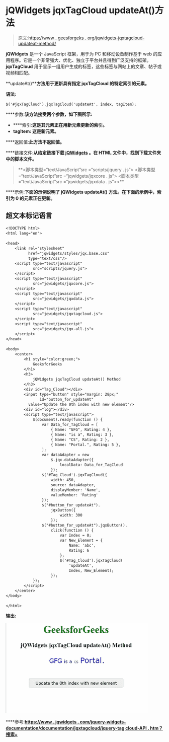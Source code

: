 # jQWidgets jqxTagCloud updateAt()方法

> 原文:[https://www . geesforgeks . org/jqwidgets-jqxtagcloud-updateat-method/](https://www.geeksforgeeks.org/jqwidgets-jqxtagcloud-updateat-method/)

**jQWidgets** 是一个 JavaScript 框架，用于为 PC 和移动设备制作基于 web 的应用程序。它是一个非常强大、优化、独立于平台并且得到广泛支持的框架。 **jqxTagCloud** 用于显示一组用户生成的标签，这些标签与网站上的文章、帖子或视频相匹配。

**updateAt()****方法用于更新具有指定 jqxTagCloud 的特定索引的元素。**

****语法:****

```
$('#jqxTagCloud').jqxTagCloud('updateAt', index, tagItem);
```

****参数:**该方法接受两个参数，如下图所示:**

*   ****索引:**这是其元素正在用新元素更新的索引。**
*   ****tagItem:** 这是新元素。**

****返回值:**此方法不返回值。**

****链接文件:**从给定链接下载 [jQWidgets](https://www.jqwidgets.com/download/) 。在 HTML 文件中，找到下载文件夹中的脚本文件。**

> <link rel="”stylesheet”" href="”jqwidgets/styles/jqx.base.css”" type="”text/css”"> **<脚本类型=“text/JavaScript”src =“scripts/jquery . js”></脚本>
> <脚本类型=“text/JavaScript”src =“jqwidgets/jqxcore . js”></脚本>
> <脚本类型=“text/JavaScript”src =“jqwidgets/jqxdata . js”><**

****示例:**下面的示例说明了 jQWidgets **updateAt()** 方法。在下面的示例中，索引为 0 的元素正在更新。**

## **超文本标记语言**

```
<!DOCTYPE html>
<html lang="en">

<head>
    <link rel="stylesheet"
          href="jqwidgets/styles/jqx.base.css" 
          type="text/css"/>
    <script type="text/javascript" 
            src="scripts/jquery.js">
    </script>
    <script type="text/javascript" 
            src="jqwidgets/jqxcore.js">
    </script>
    <script type="text/javascript" 
            src="jqwidgets/jqxdata.js">
    </script>
    <script type="text/javascript" 
            src="jqwidgets/jqxtagcloud.js">
    </script>
    <script type="text/javascript" 
            src="jqwidgets/jqx-all.js">
    </script>
</head>

<body>
    <center>
        <h1 style="color:green;">
            GeeksforGeeks
        </h1>
        <h3>
            jQWidgets jqxTagCloud updateAt() Method
        </h3>
        <div id="Tag_Cloud"></div>
        <input type="button" style="margin: 28px;" 
               id="button_for_updateAt"
          value="Update the 0th index with new element"/>
        <div id="log"></div>
        <script type="text/javascript">
            $(document).ready(function () {
                var Data_for_TagCloud = [
                    { Name: "GFG", Rating: 4 },
                    { Name: "is a", Rating: 3 },
                    { Name: "CS", Rating: 2 },
                    { Name: "Portal.", Rating: 5 },
                ];
                var dataAdapter = new
                    $.jqx.dataAdapter({
                        localData: Data_for_TagCloud
                    });
                $('#Tag_Cloud').jqxTagCloud({
                    width: 450,
                    source: dataAdapter,
                    displayMember: 'Name',
                    valueMember: 'Rating'
                });
                $("#button_for_updateAt").
                    jqxButton({
                        width: 300
                    });
                $("#button_for_updateAt").jqxButton().
                    click(function () {
                        var Index = 0;
                        var New_Element = {
                            Name: 'abc',
                            Rating: 6
                        };
                        $('#Tag_Cloud').jqxTagCloud(
                            'updateAt',
                            Index, New_Element);
                    });
            });
        </script>
    </center>
</body>

</html>
```

****输出:****

**![](img/222a4bced42ea1b59ffd9cb46637a83b.png)**

****参考:**[https://www . jqwidgets . com/jquery-widgets-documentation/documentation/jqxtagcloud/jquery-tag cloud-API . htm？搜索=](https://www.jqwidgets.com/jquery-widgets-documentation/documentation/jqxtagcloud/jquery-tagcloud-api.htm?search=)**